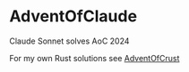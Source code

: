 # AdventOfClaude
Claude Sonnet solves AoC 2024

For my own Rust solutions see [AdventOfCrust](https://github.com/LtdJorge/AdventOfCrust/)
